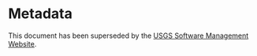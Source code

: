 Metadata
========
This document has been superseded by the [USGS Software Management Website](https://www.usgs.gov/products/software/software-management/distribution-usgs-code).